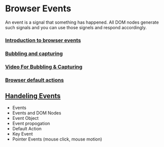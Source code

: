 # Browser Events

An event is a signal that something has happened. All DOM nodes generate such signals and you can use those signels and respond accordingly.


### [Introduction to browser events](http://javascript.info/introduction-browser-events)

### [Bubbling and capturing](http://javascript.info/bubbling-and-capturing)

### [Video For Bubbling & Capturing](https://www.youtube.com/watch?v=F1anRyL37lE&t=2s&list=PLu8EoSxDXHP6CGK4YVJhL_VWetA865GOH&index=26&pbjreload=10)

### [Browser default actions](http://javascript.info/default-browser-action)


## [Handeling Events](http://eloquentjavascript.net/15_event.html)

* Events
* Events and DOM Nodes
* Event Object
* Event propogation
* Default Action
* Key Event
* Pointer Events (mouse click, mouse motion)